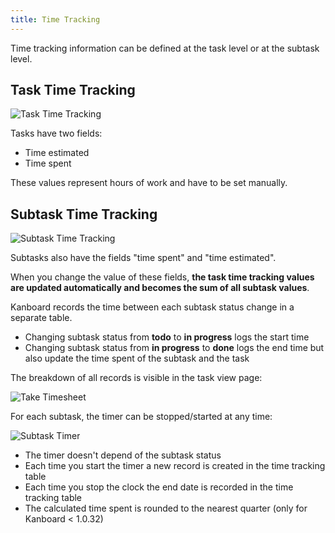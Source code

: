 ```yaml
---
title: Time Tracking
---
```


Time tracking information can be defined at the task level or at the subtask level.

Task Time Tracking
------------------

![Task Time Tracking](/images/v1/task-time-tracking.png)

Tasks have two fields:

- Time estimated
- Time spent

These values represent hours of work and have to be set manually.

Subtask Time Tracking
---------------------

![Subtask Time Tracking](/images/v1/subtask-time-tracking.png)

Subtasks also have the fields "time spent" and "time estimated".

When you change the value of these fields, **the task time tracking values are updated automatically and becomes the sum of all subtask values**.

Kanboard records the time between each subtask status change in a separate table.

- Changing subtask status from **todo** to **in progress** logs the start time
- Changing subtask status from **in progress** to **done** logs the end time but also update the time spent of the subtask and the task

The breakdown of all records is visible in the task view page:

![Take Timesheet](/images/v1/task-timesheet.png)

For each subtask, the timer can be stopped/started at any time:

![Subtask Timer](/images/v1/subtask-timer.png)

- The timer doesn't depend of the subtask status
- Each time you start the timer a new record is created in the time tracking table
- Each time you stop the clock the end date is recorded in the time tracking table
- The calculated time spent is rounded to the nearest quarter (only for Kanboard < 1.0.32)
